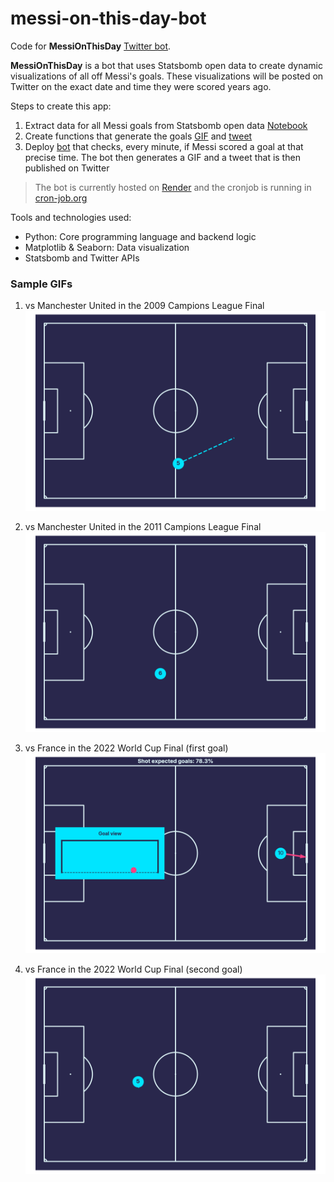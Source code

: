 # messi-on-this-day-bot

Code for **MessiOnThisDay** [Twitter bot](https://x.com/OnThisDayMessi).

**MessiOnThisDay** is a bot that uses Statsbomb open data to create dynamic visualizations of all off Messi's goals. These visualizations will be posted on Twitter on the exact date and time they were scored years ago.

Steps to create this app:
1. Extract data for all Messi goals from Statsbomb open data [Notebook](./find_messi_goals.ipynb)
2. Create functions that generate the goals [GIF](./goal_plot.py) and [tweet](./goal_tweet.py)
3. Deploy [bot](./messi_bot.py) that checks, every minute, if Messi scored a goal at that precise time. The bot then generates a GIF and a tweet that is then published on Twitter

> The bot is currently hosted on [Render](https://render.com/) and the cronjob is running in [cron-job.org](https://cron-job.org/)

Tools and technologies used:
* Python: Core programming language and backend logic
* Matplotlib & Seaborn: Data visualization
* Statsbomb and Twitter APIs

### Sample GIFs
1. vs Manchester United in the 2009 Campions League Final
![](./gif/CL_final_01.gif)

2. vs Manchester United in the 2011 Campions League Final
![](./gif/CL_final_02.gif)

3. vs France in the 2022 World Cup Final (first goal)
![](./gif/WC_final_01.gif)

4. vs France in the 2022 World Cup Final (second goal)
![](./gif/WC_final_02.gif)